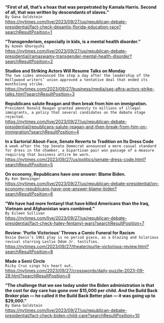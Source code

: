 **“First of all, that’s a hoax that was perpetrated by Kamala Harris. Second of all, that was written by descendants of slaves.”**\
`By Dana Goldstein`\
https://nytimes.com/live/2023/09/27/us/republican-debate-presidential/fact-check-desantis-florida-education-race?searchResultPosition=1

**“Transgenderism, especially in kids, is a mental health disorder.”**\
`By Azeen Ghorayshi`\
https://nytimes.com/live/2023/09/27/us/republican-debate-presidential/ramaswamy-transgender-mental-health-disorder?searchResultPosition=2

**Studios and Striking Actors Will Resume Talks on Monday**\
`The two sides announced the step a day after the leadership of the Hollywood writers’ union approved a tentative deal that ended its monthslong strike.`\
https://nytimes.com/2023/09/27/business/media/sag-aftra-actors-strike-talks.html?searchResultPosition=3

**Republicans salute Reagan and then break from him on immigration.**\
`President Ronald Reagan granted amnesty to millions of illegal immigrants, a policy that several candidates on the debate stage rejected.`\
https://nytimes.com/live/2023/09/27/us/republican-debate-presidential/republicans-salute-reagan-and-then-break-from-him-on-immigration?searchResultPosition=4

**In a Sartorial About-Face, Senate Reverts to Tradition on Its Dress Code**\
`A week after the top Senate Democrat announced a more casual standard for dress in the chamber, a bipartisan pair won passage of a measure requiring that business attire be worn.`\
https://nytimes.com/2023/09/27/us/politics/senate-dress-code.html?searchResultPosition=5

**On economy, Republicans have one answer: Blame Biden.**\
`By Ken Bensinger`\
https://nytimes.com/live/2023/09/27/us/republican-debate-presidential/on-economy-republicans-have-one-answer-blame-biden?searchResultPosition=6

**“We have had more fentanyl that have killed Americans than the Iraq, Vietnam and Afghanistan wars combined.”**\
`By Eileen Sullivan`\
https://nytimes.com/live/2023/09/27/us/republican-debate-presidential/fact-check-haley-fentanyl-wars?searchResultPosition=7

**Review: ‘Purlie Victorious’ Throws a Comic Funeral for Racism**\
`Ossie Davis’s 1961 play is no period piece, as a blazing and hilarious revival starring Leslie Odom Jr. testifies.`\
https://nytimes.com/2023/09/27/theater/purlie-victorious-review.html?searchResultPosition=8

**Made a Semi Circle**\
`Ricky Cruz sings his heart out.`\
https://nytimes.com/2023/09/27/crosswords/daily-puzzle-2023-09-28.html?searchResultPosition=9

**“The challenge that we see today under the Biden administration is that the cost for day care has gone over $15,000 per child. And the Build Back Broker plan — he called it the Build Back Better plan — it was going up to $29,000.”**\
`By Dana Goldstein`\
https://nytimes.com/live/2023/09/27/us/republican-debate-presidential/fact-check-biden-child-care?searchResultPosition=10

